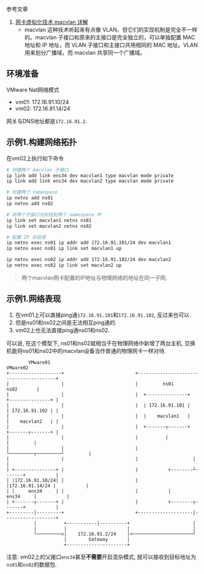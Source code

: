 参考文章

1. [网卡虚拟化技术 macvlan 详解](https://www.cnblogs.com/gdg87813/p/13355019.html)
    - macvlan 这种技术听起来有点像 VLAN，但它们的实现机制是完全不一样的。macvlan 子接口和原来的主接口是完全独立的，可以单独配置 MAC 地址和 IP 地址，而 VLAN 子接口和主接口共用相同的 MAC 地址。VLAN 用来划分广播域，而 macvlan 共享同一个广播域。

## 环境准备

VMware Nat网络模式

- vm01: 172.16.91.10/24
- vm02: 172.16.91.14/24

网关与DNS地址都是`172.16.91.2`.

## 示例1.构建网络拓扑

在vm02上执行如下命令

```bash
# 创建两个 macvlan 子接口
ip link add link ens34 dev macvlan1 type macvlan mode private
ip link add link ens34 dev macvlan2 type macvlan mode private

# 创建两个 namespace
ip netns add ns01
ip netns add ns02

# 将两个子接口分别挂到两个 namespace 中
ip link set macvlan1 netns ns01
ip link set macvlan2 netns ns02

# 配置 IP 并启用
ip netns exec ns01 ip addr add 172.16.91.101/24 dev macvlan1
ip netns exec ns01 ip link set macvlan1 up

ip netns exec ns02 ip addr add 172.16.91.102/24 dev macvlan2
ip netns exec ns02 ip link set macvlan2 up
```

> 两个macvlan网卡配置的IP地址与物理网络的地址在同一子网.

## 示例1.网络表现

1. 在vm01上可以直接ping通`172.16.91.101`和`172.16.91.102`, 反过来也可以.
2. 但是ns01和ns02之间是无法相互ping通的.
3. vm02上也无法直接ping通ns01和ns02.

可以说, 在这个模型下, ns01和ns02就相当于在物理网络中新增了两台主机, 交换机能将ns01和ns02中的macvlan设备当作普通的物理网卡一样对待.

```
        VMware01                                                 VMware02                 
+-------------------+                          +----------------------------------------+
|                   |                          |         ns01                ns02       |
|                   |                          |  +---------------+   +---------------+ |
|                   |                          |  | 172.16.91.101 |   | 172.16.91.102 | |
|                   |                          |  |    macvlan1   |   |    macvlan2   | |
|                   |                          |  +-------┬-------+   +-------┬-------+ |
|                   |                          |          |                   |         |
|                   |                          |          └─────────┬─────────┘         |
|                   |                          |                    |                   |
| +---------------+ |                          |           +--------┴-------+           |
| |172.16.91.10/24| |                          |           |172.16.91.14/24 |           |
| |     ens34     | |                          |           |      ens34     |           |
| +-------┬-------+ |                          |           +--------┬-------+           |
+---------|---------+                          +--------------------|-------------------+
          |          +-----------|----------+                       |                    
          |          |                      |                       |                    
          └─────────>|    172.16.91.2/24    |<──────────────────────┘                    
                     |        Gateway       |
                     +----------------------+
```

注意: vm02上的父接口`ens34`甚至**不需要**开启混杂模式, 就可以接收到目标地址为`ns01`和`ns02`的数据包.
